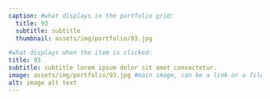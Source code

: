 ```yaml
---
caption: #what displays in the portfolio grid:
  title: 93
  subtitle: subtitle
  thumbnail: assets/img/portfolio/93.jpg

#what displays when the item is clicked:
title: 93
subtitle: subtitle lorem ipsum dolor sit amet consectetur.
image: assets/img/portfolio/93.jpg #main image, can be a link or a file in assets/img/portfolio
alt: image alt text
---
```

